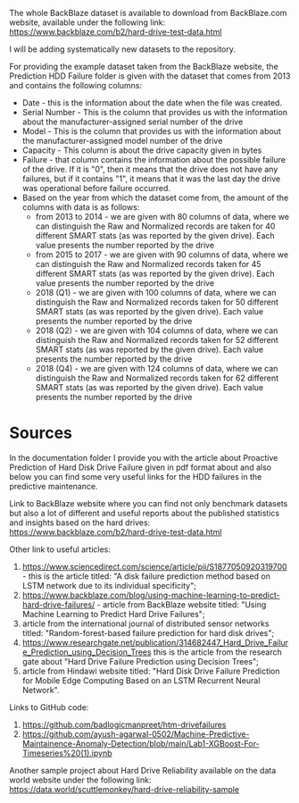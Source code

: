 

The whole BackBlaze dataset is available to download from BackBlaze.com website, available under the following link: https://www.backblaze.com/b2/hard-drive-test-data.html

I will be adding systematically new datasets to the repository.

For providing the example dataset taken from the BackBlaze website, the Prediction HDD Failure folder is given with the dataset that comes from 2013 and contains the following columns:

* Date - this is the information about the date when the file was created.
* Serial Number - This is the column that provides us with the information about the manufacturer-assigned serial number of the drive
* Model - This is the column that provides us with the information about the manufacturer-assigned model number of the drive
* Capacity - This column is about the drive capacity given in bytes
* Failure - that column contains the information about the possible failure of the drive. If it is "0", then it means that the drive does not have any failures, but if it contains "1", it means that it was the last day the drive was operational before failure occurred.
* Based on the year from which the dataset come from, the amount of the columns with data is as follows:
    - from 2013 to 2014 -  we are given with 80 columns of data, where we can distinguish the Raw and Normalized records are taken for 40 different SMART stats (as was reported by the given drive). Each value presents the number reported by the drive 
    - from 2015 to 2017 - we are given with 90 columns of data, where we can distinguish the Raw and Normalized records taken for 45 different SMART stats (as was reported by the given drive). Each value presents the number reported by the drive 
    - 2018 (Q1) -  we are given with 100 columns of data, where we can distinguish the Raw and Normalized records taken for 50 different SMART stats (as was reported by the given drive). Each value presents the number reported by the drive 
    - 2018 (Q2) -  we are given with 104 columns of data, where we can distinguish the Raw and Normalized records taken for 52 different SMART stats (as was reported by the given drive). Each value presents the number reported by the drive 
    - 2018 (Q4) -  we are given with 124 columns of data, where we can distinguish the Raw and Normalized records taken for 62 different SMART stats (as was reported by the given drive). Each value presents the number reported by the drive 

# Sources

In the documentation folder I provide you with the article about Proactive Prediction of Hard Disk Drive Failure given in pdf format about and also below you can find some very useful links for the HDD failures in the predictive maintenance.

Link to BackBlaze website where you can find not only benchmark datasets but also a lot of different and useful reports about the published statistics and insights based on the hard drives: https://www.backblaze.com/b2/hard-drive-test-data.html

Other link to useful articles:
1) https://www.sciencedirect.com/science/article/pii/S1877050920319700 - this is the article titled: "A disk failure prediction method based on LSTM network due to its individual specificity";
2) https://www.backblaze.com/blog/using-machine-learning-to-predict-hard-drive-failures/ - article from BackBlaze website titled: "Using Machine Learning to Predict Hard Drive Failures";
3) article from the international journal of distributed sensor networks titled: "Random-forest-based failure prediction for hard disk drives";
4) https://www.researchgate.net/publication/314682447_Hard_Drive_Failure_Prediction_using_Decision_Trees this is the article from the research gate about "Hard Drive Failure Prediction using Decision Trees";
5) article from Hindawi website titled: "Hard Disk Drive Failure Prediction for Mobile Edge Computing Based on an LSTM Recurrent Neural Network".

Links to GitHub code:
1) https://github.com/badlogicmanpreet/htm-drivefailures
2) https://github.com/ayush-agarwal-0502/Machine-Predictive-Maintainence-Anomaly-Detection/blob/main/Lab1-XGBoost-For-Timeseries%20(1).ipynb

Another sample project about Hard Drive Reliability available on the data world website under the following link: https://data.world/scuttlemonkey/hard-drive-reliability-sample